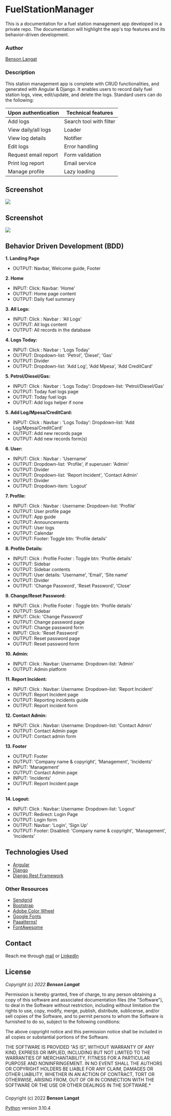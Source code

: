 # FuelStationManager #
This is a documentation for a fuel station management app developed in a private repo. The documentation will highlight the app's top features and its behavior-driven development. 

### Author ###
[Benson Langat](https://github.com/benie254)

### Description ###
This station management app is complete with CRUD functionalities, and generated with Angular & Django. It enables users to record daily fuel station logs, view, edit/update, and delete the logs. Standard users can do the following: 

Upon authentication  | Technical features
------------------------ | ------------------------
Add logs  | Search tool with filter
View daily/all logs  | Loader
View log details  |  Notifier
Edit logs  |  Error handling
Request email report  |  Form validation
Print log report  |  Email service
Manage profile  |  Lazy loading

## Screenshot ##
<img src="https://user-images.githubusercontent.com/99865051/200730487-0ac8b052-344e-4c2d-b9cb-79d7516b4cf0.png">

##

## Screenshot ##
<img src="https://user-images.githubusercontent.com/99865051/200730672-c0edd761-f443-4e74-a078-fe89b81fd790.png">

##

## Behavior Driven Development (BDD)
**1. Landing Page**
   - OUTPUT: Navbar, Welcome guide, Footer
   
**2. Home**
   - INPUT: Click: Navbar: 'Home'
   - OUTPUT: Home page content
   - OUTPUT: Daily fuel summary 
   
**3. All Logs:** 
   - INPUT:  Click : Navbar : 'All Logs'
   - OUTPUT: All logs content
   - OUTPUT: All records in the database
   
**4. Logs Today:**
   - INPUT:  Click : Navbar : 'Logs Today'
   - OUTPUT: Dropdown-list: 'Petrol', 'Diesel', 'Gas'
   - OUTPUT: Divider
   - OUTPUT: Dropdown-list: 'Add Log', 'Add Mpesa', 'Add CreditCard'
   
**5. Petrol/Diesel/Gas:**
   - INPUT:  Click : Navbar : 'Logs Today': Dropdown-list: 'Petrol/Diesel/Gas'
   - OUTPUT: Today fuel logs page
   - OUTPUT: Today fuel logs 
   - OUTPUT: Add logs helper if none
   
**5. Add Log/Mpesa/CreditCard:**
   - INPUT:  Click : Navbar : 'Logs Today': Dropdown-list: 'Add Log/Mpesa/CreditCard'
   - OUTPUT: Add new records page
   - OUTPUT: Add new records form(s)
   
**6. User:**
   - INPUT:  Click : Navbar : 'Username'
   - OUTPUT: Dropdown-list: 'Profile', if superuser: 'Admin'
   - OUTPUT: Divider
   - OUTPUT: Dropdown-list: 'Report Incident', 'Contact Admin'
   - OUTPUT: Divider
   - OUTPUT: Dropdown-item: 'Logout'
   
**7. Profile:**
   - INPUT:  Click : Navbar : Username: Dropdown-list: 'Profile'
   - OUTPUT: User profile page 
   - OUTPUT: App guide
   - OUTPUT: Announcements 
   - OUTPUT: User logs
   - OUTPUT: Calendar
   - OUTPUT: Footer: Toggle btn: 'Profile details'
   
**8. Profile Details:**
   - INPUT:  Click : Profile Footer : Toggle btn: 'Profile details'
   - OUTPUT: Sidebar
   - OUTPUT: Sidebar contents
   - OUTPUT: User details: 'Username', 'Email', 'Site name'
   - OUTPUT: Divider
   - OUTPUT: 'Change Password', 'Reset Password', 'Close'
   
**9. Change/Reset Password:**
   - INPUT:  Click : Profile Footer : Toggle btn: 'Profile details'
   - OUTPUT: Sidebar
   - INPUT:  Click: 'Change Password'
   - OUTPUT: Change password page
   - OUTPUT: Change password form 
   - INPUT: Click: 'Reset Password'
   - OUTPUT: Reset password page
   - OUTPUT: Reset password form
   
**10. Admin:**
   - INPUT:  Click : Navbar: Username: Dropdown-list: 'Admin'
   - OUTPUT: Admin platform
   
**11. Report Incident:**
   - INPUT:  Click : Navbar: Username: Dropdown-list: 'Report Incident'
   - OUTPUT: Report Incident page
   - OUTPUT: Reporting incidents guide
   - OUTPUT: Report incident form
  
**12. Contact Admin:**
   - INPUT:  Click : Navbar: Username: Dropdown-list: 'Contact Admin'
   - OUTPUT: Contact Admin page
   - OUTPUT: Contact admin form

**13. Footer**
   - OUTPUT: Footer
   - OUTPUT: 'Company name & copyright', 'Management', 'Incidents'
   - INPUT:  'Management'
   - OUTPUT: Contact Admin page 
   - INPUT:  'Incidents'
   - OUTPUT: Report Incident page 
   - 
**14. Logout:**
   - INPUT:  Click : Navbar: Username: Dropdown-list: 'Logout'
   - OUTPUT: Redirect: Login Page
   - OUTPUT: Login form
   - OUTPUT: Navbar: 'Login', 'Sign Up'
   - OUTPUT: Footer: Disabled: 'Company name & copyright', 'Management', 'Incidents' 

## Technologies Used 
* [Angular](https://angular.io/)
* [Django](https://www.djangoproject.com/)
* [Django Rest Framework](https://www.django-rest-framework.org/)

### Other Resources 
* [Sendgrid](https://sendgrid.com)
* [Bootstrap](https://getbootstrap.com/)
* [Adobe Color Wheel](https://color.adobe.com/)
* [Google Fonts](https://fonts.google.com)
* [Paaatterns!](https://products.ls.graphics/paaatterns/)
* [FontAwesome](https://fontawesome.com/)

## Contact 
Reach me through [mail](davinci.monalissa@gmail.com) or [LinkedIn](https://www.linkedin.com/in/benson-langat-fullstack-developer)

## License 
*Copyright (c) 2022* ***Benson Langat***

Permission is hereby granted, free of charge, to any person obtaining a copy
of this software and associated documentation files (the "Software"), to deal
in the Software without restriction, including without limitation the rights
to use, copy, modify, merge, publish, distribute, sublicense, and/or sell
copies of the Software, and to permit persons to whom the Software is
furnished to do so, subject to the following conditions:

The above copyright notice and this permission notice shall be included in all
copies or substantial portions of the Software.

THE SOFTWARE IS PROVIDED "AS IS", WITHOUT WARRANTY OF ANY KIND, EXPRESS OR
IMPLIED, INCLUDING BUT NOT LIMITED TO THE WARRANTIES OF MERCHANTABILITY,
FITNESS FOR A PARTICULAR PURPOSE AND NONINFRINGEMENT. IN NO EVENT SHALL THE
AUTHORS OR COPYRIGHT HOLDERS BE LIABLE FOR ANY CLAIM, DAMAGES OR OTHER
LIABILITY, WHETHER IN AN ACTION OF CONTRACT, TORT OR OTHERWISE, ARISING FROM,
OUT OF OR IN CONNECTION WITH THE SOFTWARE OR THE USE OR OTHER DEALINGS IN THE
SOFTWARE.*

###
Copyright (c) 2022 **Benson Langat**

[Python](https://www.python.org/) version 3.10.4
